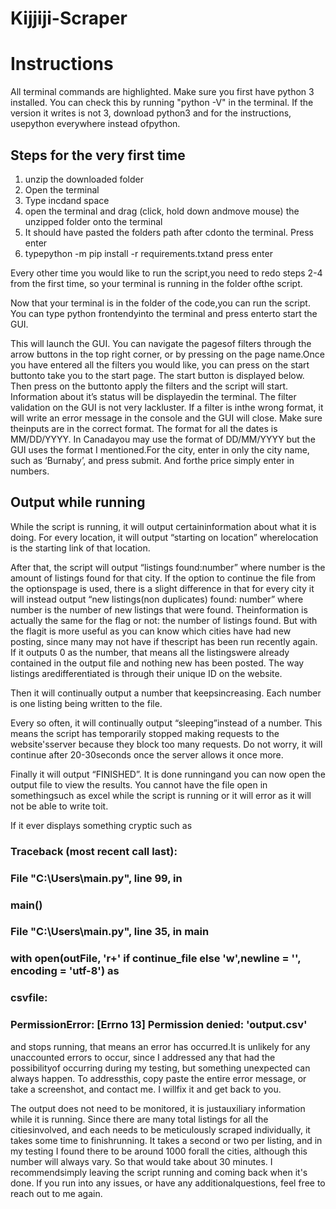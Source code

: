 # Kijjiji-Scraper
# Instructions

All terminal commands are highlighted.
Make sure you first have python 3 installed.
You can check this by running "python -V" in the terminal.
If the version it writes is not 3, download python3 and for the instructions, usepython
everywhere instead ofpython.

## Steps for the very first time

1. unzip the downloaded folder
2. Open the terminal
3. Type incdand space
4. open the terminal and drag (click, hold down andmove mouse) the unzipped folder onto
the terminal
5. It should have pasted the folders path after cdonto the terminal. Press enter
6. typepython -m pip install -r requirements.txtand press enter

Every other time you would like to run the script,you need to redo steps 2-4 from the first
time, so your terminal is running in the folder ofthe script.

Now that your terminal is in the folder of the code,you can run the script. You can type
python frontendyinto the terminal and press enterto start the GUI.

This will launch the GUI. You can navigate the pagesof filters through the arrow buttons in
the top right corner, or by pressing on the page name.Once you have entered all the filters
you would like, you can press on the start buttonto take you to the start page. The start
button is displayed below. Then press on the buttonto apply the filters and the script will
start. Information about it’s status will be displayedin the terminal. The filter validation on
the GUI is not very lackluster. If a filter is inthe wrong format, it will write an error message
in the console and the GUI will close. Make sure theinputs are in the correct format. The
format for all the dates is MM/DD/YYYY. In Canadayou may use the format of
DD/MM/YYYY but the GUI uses the format I mentioned.For the city, enter in only the city
name, such as ‘Burnaby’, and press submit. And forthe price simply enter in numbers.


## Output while running

While the script is running, it will output certaininformation about what it is doing. For every
location, it will output “starting on location” wherelocation is the starting link of that location.

After that, the script will output “listings found:number” where number is the amount of listings
found for that city.
If the option to continue the file from the optionspage is used, there is a slight difference in that
for every city it will instead output “new listings(non duplicates) found: number” where number
is the number of new listings that were found. Theinformation is actually the same for the flag or
not: the number of listings found. But with the flagit is more useful as you can know which cities
have had new posting, since many may not have if thescript has been run recently again. If it
outputs 0 as the number, that means all the listingswere already contained in the output file and
nothing new has been posted. The way listings aredifferentiated is through their unique ID on
the website.

Then it will continually output a number that keepsincreasing. Each number is one listing being
written to the file.


Every so often, it will continually output “sleeping”instead of a number. This means the script
has temporarily stopped making requests to the website'sserver because they block too many
requests. Do not worry, it will continue after 20-30seconds once the server allows it once more.

Finally it will output “FINISHED”. It is done runningand you can now open the output file to view
the results. You cannot have the file open in somethingsuch as excel while the script is running
or it will error as it will not be able to write toit.


If it ever displays something cryptic such as

### Traceback (most recent call last):

### File "C:\Users\\main.py", line 99, in <module>

### main()

### File "C:\Users\main.py", line 35, in main

### with open(outFile, 'r+' if continue_file else 'w',newline = '', encoding = 'utf-8') as


### csvfile:

### PermissionError: [Errno 13] Permission denied: 'output.csv'

and stops running, that means an error has occurred.It is unlikely for any unaccounted errors to
occur, since I addressed any that had the possibilityof occurring during my testing, but
something unexpected can always happen. To addressthis, copy paste the entire error
message, or take a screenshot, and contact me. I willfix it and get back to you.

The output does not need to be monitored, it is justauxiliary information while it is running.
Since there are many total listings for all the citiesinvolved, and each needs to be meticulously
scraped individually, it takes some time to finishrunning. It takes a second or two per listing, and
in my testing I found there to be around 1000 forall the cities, although this number will always
vary. So that would take about 30 minutes. I recommendsimply leaving the script running and
coming back when it's done.
If you run into any issues, or have any additionalquestions, feel free to reach out to me again.



